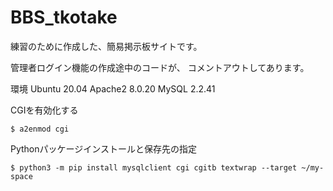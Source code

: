 # BBS_tkotake
練習のために作成した、簡易掲示板サイトです。

管理者ログイン機能の作成途中のコードが、
コメントアウトしてあります。

環境
Ubuntu    20.04
Apache2   8.0.20
MySQL     2.2.41


CGIを有効化する
```
$ a2enmod cgi
```

Pythonパッケージインストールと保存先の指定
```
$ python3 -m pip install mysqlclient cgi cgitb textwrap --target ~/my-space
```

